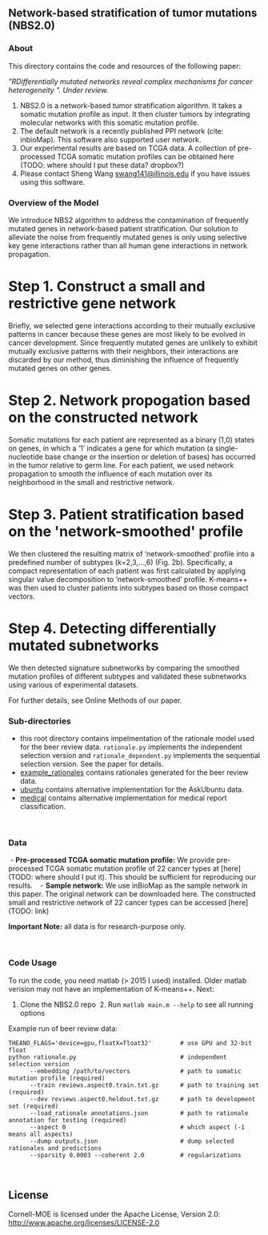 ## Network-based stratification of tumor mutations (NBS2.0)

### About
This directory contains the code and resources of the following paper:

<i>"RDifferentially mutated networks reveal complex mechanisms for cancer heterogeneity
". Under review. </i>

1. NBS2.0 is a network-based tumor stratification algorithm. It takes a somatic mutation profile as input. It then cluster tumors by integrating molecular networks with this somatic mutation profile.
2. The default network is a recently published PPI network (cite: inbioMap). This software also supported user network.
3. Our experimental results are based on TCGA data. A collection of pre-processed TCGA somatic mutation profiles can be obtained here (TODO: where should I put these data? dropbox?)
3. Please contact Sheng Wang swang141@illinois.edu if you have issues using this software.

### Overview of the Model
We introduce NBS2 algorithm to address the contamination of frequently mutated genes in network-based patient stratification. Our solution to alleviate the noise from frequently mutated genes is only using selective key gene interactions rather than all human gene interactions in network propagation. 

# Step 1. Construct a small and restrictive gene network
Briefly, we selected gene interactions according to their mutually exclusive patterns in cancer because these genes are most likely to be evolved in cancer development. Since frequently mutated genes are unlikely to exhibit mutually exclusive patterns with their neighbors, their interactions are discarded by our method, thus diminishing the influence of frequently mutated genes on other genes. 

# Step 2. Network propogation based on the constructed network
Somatic mutations for each patient are represented as a binary (1,0) states on genes, in which a ‘1’ indicates a gene for which mutation (a single-nucleotide base change or the insertion or deletion of bases) has occurred in the tumor relative to germ line. For each patient, we used network propagation to smooth the influence of each mutation over its neighborhood in the small and restrictive network.

# Step 3. Patient stratification based on the 'network-smoothed' profile
We then clustered the resulting matrix of ‘network-smoothed’ profile into a predefined number of subtypes (k=2,3,...,6) (Fig. 2b). Specifically, a compact representation of each patient was first calculated by applying singular value decomposition to ‘network-smoothed’ profile. K-means++ was then used to cluster patients into subtypes based on those compact vectors. 

# Step 4. Detecting differentially mutated subnetworks
We then detected signature subnetworks by comparing the smoothed mutation profiles of different subtypes and validated these subnetworks using various of experimental datasets. 

For further details, see Online Methods of our paper. 

### Sub-directories
  - this root directory contains impelmentation of the rationale model used for the beer review data. ``rationale.py`` implements the independent selection version and ``rationale_dependent.py`` implements the sequential selection version. See the paper for details.
  - [example_rationales](example_rationales) contains rationales generated for the beer review data. 
  - [ubuntu](ubuntu) contains alternative implementation for the AskUbuntu data.
  - [medical](medical) contains alternative implementation for medical report classification. 

<br>

### Data
  - **Pre-processed TCGA somatic mutation profile:** We provide pre-processed TCGA somatic mutation profile of 22 cancer types at [here](TODO: where should I put it). This should be sufficient for reproducing our results.   
   - **Sample network:** We use inBioMap as the sample network in this paper. The original network can be downloaded here. The constructed small and restrictive network of 22 cancer types can be accessed [here] (TODO: link)
  
**Important Note:** all data is for research-purpose only.

<br>

### Code Usage

To run the code, you need matlab (> 2015 I used) installed. Older matlab verision may not have an implementation of K-means++. Next:
  1. Clone the NBS2.0 repo
  2. Run `matlab main.m --help` to see all running options

Example run of beer review data:
```
THEANO_FLAGS='device=gpu,floatX=float32'        # use GPU and 32-bit float
python rationale.py                             # independent selection version
      --embedding /path/to/vectors              # path to somatic mutation profile (required)
      --train reviews.aspect0.train.txt.gz      # path to training set (required)
      --dev reviews.aspect0.heldout.txt.gz      # path to development set (required)        
      --load_rationale annotations.json         # path to rationale annotation for testing (required)
      --aspect 0                                # which aspect (-1 means all aspects)
      --dump outputs.json                       # dump selected rationales and predictions
      --sparsity 0.0003 --coherent 2.0          # regularizations
```

<br>


## License
Cornell-MOE is licensed under the Apache License, Version 2.0: http://www.apache.org/licenses/LICENSE-2.0
